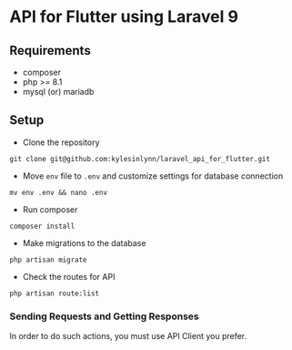 # API for Flutter using Laravel 9

## Requirements
- composer
- php >= 8.1
- mysql (or) mariadb

## Setup
- Clone the repository
```
git clone git@github.com:kylesinlynn/laravel_api_for_flutter.git
```
- Move `env` file to `.env` and customize settings for database connection
```
mv env .env && nano .env
```
- Run composer
```
composer install
```
- Make migrations to the database
```
php artisan migrate
```
- Check the routes for API
```
php artisan route:list
```

### Sending Requests and Getting Responses
In order to do such actions, you must use API Client you prefer.
